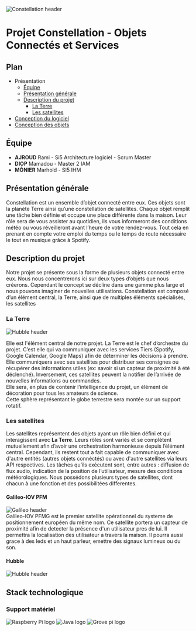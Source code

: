 ![Constellation header](https://github.com/Monierv/OCS/blob/master/Documentation/resources/img/constellation_header.jpg)
# Projet Constellation - Objets Connectés et Services

## Plan

* Présentation
   * [Équipe](#Équipe)
   * [Présentation générale](#présentation-générale)
   * [Description du projet](#description-du-projet)
     * [La Terre](#la-terre)
     * [Les satellites](#les-satellites)
* [Conception du logiciel](https://github.com/Monierv/OCS/blob/master/Documentation/SOFTWARE.md)
* [Conception des objets](https://github.com/Monierv/OCS/blob/master/Documentation/MATERIAL.md)

## Équipe
* **AJROUD** Rami - Si5 Architecture logiciel - Scrum Master
* **DIOP** Mamadou - Master 2 IAM
* **MÔNIER** Marhold - SI5 IHM

## Présentation générale

Constellation est un ensemble d’objet connecté entre eux. Ces objets sont la planète Terre
ainsi qu’une constellation de satellites. Chaque objet remplit une tâche bien définie et
occupe une place différente dans la maison. Leur rôle sera de vous assister au quotidien, ils
vous informeront des conditions météo ou vous réveilleront avant l’heure de votre rendez-vous.
Tout cela en prenant en compte votre emploi du temps ou le temps de route nécessaire le tout en musique grâce à Spotify.

## Description du projet

Notre projet se présente sous la forme de plusieurs objets connecté entre eux. Nous nous
concentrerons ici sur deux types d’objets que nous créerons. Cependant le concept se
décline dans une gamme plus large et nous pouvons imaginer de nouvelles utilisations.
Constellation est composé d’un élément central, la Terre, ainsi que de multiples éléments
spécialisés, les satellites

### La Terre
![Hubble header](https://github.com/Monierv/OCS/blob/master/Documentation/resources/img/earth_header.jpg)  

Elle est l'élément central de notre projet. La Terre est le chef d’orchestre du projet. C’est elle
qui va communiquer avec les services Tiers (Spotify, Google Calendar, Google Maps) afin
de déterminer les décisions à prendre. Elle communiquera avec ses satellites pour distribuer
ses consignes ou récupérer des informations utiles (ex: savoir si un capteur de proximité à été déclenché). Inversement, ces satellites peuvent la notifier de l’arrivée de nouvelles informations ou commandes.  
Elle sera, en plus de contenir l’intelligence du projet, un élément de décoration pour tous les
amateurs de science.  
Cette sphère représentant le globe terrestre sera montée sur un support rotatif.

### Les satellites
Les satellites représentent des objets ayant un rôle bien défini et qui interagissent avec **La Terre**.
Leurs rôles sont variés et se complètent mutuellement afin d’avoir une orchestration harmonieuse depuis l’élément central.
Cependant, ils restent tout a fait capable de communiquer avec d'autre entités (autres objets connéctés) ou avec d'autre satellites via leurs API respectives.
Les tâches qu’ils exécutent sont, entre autres : diffusion de flux audio, indication de la
position de l’utilisateur, mesure des conditions météorologiques.
Nous possédons plusieurs types de satellites, dont chacun à une fonction et des possibilitées differentes.

#### Galileo-IOV PFM
![Galileo header](https://github.com/Monierv/OCS/blob/master/Documentation/resources/img/galileo_header.jpg)  
Galileo-IOV PFMG est le premier satellite opérationnel du systeme de positionnement européen du même nom. Ce satellite portera un capteur de proximité afin de detecter la présence d'un utilisateur pres de lui. Il permettra la localisation des utilisateur a travers la maison. Il pourra aussi grace à des leds et un haut parleur, emettre des signaux lumineux ou du son. 

#### Hubble
![Hubble header](https://github.com/Monierv/OCS/blob/master/Documentation/resources/img/hubble_header.jpg)

## Stack technologique
### Support matériel
![Raspberry Pi logo](https://github.com/Monierv/OCS/blob/master/Documentation/resources/logos/raspberrypi_logo.png)
![Java logo](https://github.com/Monierv/OCS/blob/master/Documentation/resources/logos/java_logo.jpg)
![Grove pi logo](https://github.com/Monierv/OCS/blob/master/Documentation/resources/logos/grovepi_logo.jpg)

